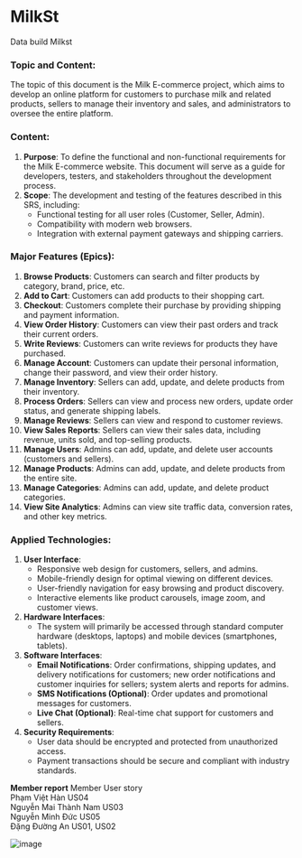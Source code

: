 # MilkSt
Data build Milkst
### Topic and Content:
The topic of this document is the Milk E-commerce project, which aims to develop an online platform for customers to purchase milk and related products, sellers to manage their inventory and sales, and administrators to oversee the entire platform.

### Content:
1. **Purpose**: To define the functional and non-functional requirements for the Milk E-commerce website. This document will serve as a guide for developers, testers, and stakeholders throughout the development process.
2. **Scope**: The development and testing of the features described in this SRS, including:
    - Functional testing for all user roles (Customer, Seller, Admin).
    - Compatibility with modern web browsers.
    - Integration with external payment gateways and shipping carriers.

### Major Features (Epics):
1. **Browse Products**: Customers can search and filter products by category, brand, price, etc.
2. **Add to Cart**: Customers can add products to their shopping cart.
3. **Checkout**: Customers complete their purchase by providing shipping and payment information.
4. **View Order History**: Customers can view their past orders and track their current orders.
5. **Write Reviews**: Customers can write reviews for products they have purchased.
6. **Manage Account**: Customers can update their personal information, change their password, and view their order history.
7. **Manage Inventory**: Sellers can add, update, and delete products from their inventory.
8. **Process Orders**: Sellers can view and process new orders, update order status, and generate shipping labels.
9. **Manage Reviews**: Sellers can view and respond to customer reviews.
10. **View Sales Reports**: Sellers can view their sales data, including revenue, units sold, and top-selling products.
11. **Manage Users**: Admins can add, update, and delete user accounts (customers and sellers).
12. **Manage Products**: Admins can add, update, and delete products from the entire site.
13. **Manage Categories**: Admins can add, update, and delete product categories.
14. **View Site Analytics**: Admins can view site traffic data, conversion rates, and other key metrics.

### Applied Technologies:
1. **User Interface**:
   - Responsive web design for customers, sellers, and admins.
   - Mobile-friendly design for optimal viewing on different devices.
   - User-friendly navigation for easy browsing and product discovery.
   - Interactive elements like product carousels, image zoom, and customer views.
2. **Hardware Interfaces**:
   - The system will primarily be accessed through standard computer hardware (desktops, laptops) and mobile devices (smartphones, tablets).
3. **Software Interfaces**:
   - **Email Notifications**: Order confirmations, shipping updates, and delivery notifications for customers; new order notifications and customer inquiries for sellers; system alerts and reports for admins.
   - **SMS Notifications (Optional)**: Order updates and promotional messages for customers.
   - **Live Chat (Optional)**: Real-time chat support for customers and sellers.
4. **Security Requirements**:
   - User data should be encrypted and protected from unauthorized access.
   - Payment transactions should be secure and compliant with industry standards.

**Member report**
Member	User story    
Phạm Việt Hàn	 US04    
Nguyễn Mai Thành Nam	US03   
Nguyễn Minh Đức	US05   
Đặng Đường An	US01, US02    

![image](https://github.com/namnmt/MilkSt/assets/172255494/f824040a-59e5-46b7-a470-34ade0edc044)




